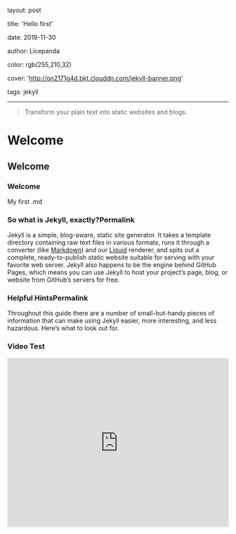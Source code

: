 layout: post

title: 'Hello first'

date: 2019-11-30

author: Licepanda

color: rgb(255,210,32)

cover: 'http://on2171g4d.bkt.clouddn.com/jekyll-banner.png'

tags: jekyll

---



> Transform your plain text into static websites and blogs.



# Welcome



## Welcome



### Welcome



My first .md


### So what is Jekyll, exactly?Permalink



Jekyll is a simple, blog-aware, static site generator. It takes a template directory containing raw text files in various formats, runs it through a converter (like [Markdown](https://daringfireball.net/projects/markdown/)) and our [Liquid](https://github.com/Shopify/liquid/wiki) renderer, and spits out a complete, ready-to-publish static website suitable for serving with your favorite web server. Jekyll also happens to be the engine behind GitHub Pages, which means you can use Jekyll to host your project’s page, blog, or website from GitHub’s servers for free.



### Helpful HintsPermalink



Throughout this guide there are a number of small-but-handy pieces of information that can make using Jekyll easier, more interesting, and less hazardous. Here’s what to look out for.



### Video Test



<iframe type="text/html" width="100%" height="385" src="http://www.youtube.com/embed/gfmjMWjn-Xg" frameborder="0"></iframe>


